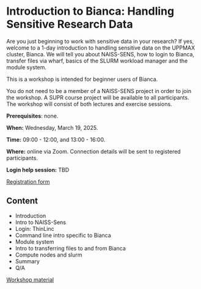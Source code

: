 # Introduction to Bianca: Handling Sensitive Research Data

Are you just beginning to work with sensitive data in your research? If yes, welcome to a 1-day introduction to handling sensitive data on the UPPMAX cluster, Bianca. We will tell you about NAISS-SENS, how to login to Bianca, transfer files via wharf, basics of the SLURM workload manager and the module system.

This is a workshop is intended for beginner users of Bianca.

You do not need to be a member of a NAISS-SENS project in order to join the workshop. A SUPR course project will be available to all participants. The workshop will consist of both lectures and exercise sessions.

**Prerequisites**: none.

**When:** Wednesday, March 19, 2025.

**Time:** 09:00 - 12:00, and 13:00 - 16:00.

**Where:** online via Zoom. Connection details will be sent to registered participants.

**Login help session:** TBD

[Registration form](https://forms.gle/SxtyoXYdn541Z3Lr7)

## Content

- Introduction
- Intro to NAISS-Sens
- Login: ThinLinc
- Command line intro specific to Bianca
- Module system
- Intro to transferring files to and from Bianca
- Compute nodes and slurm
- Summary
- Q/A

[Workshop material](https://uppmax.github.io/bianca_workshops/intro/)
